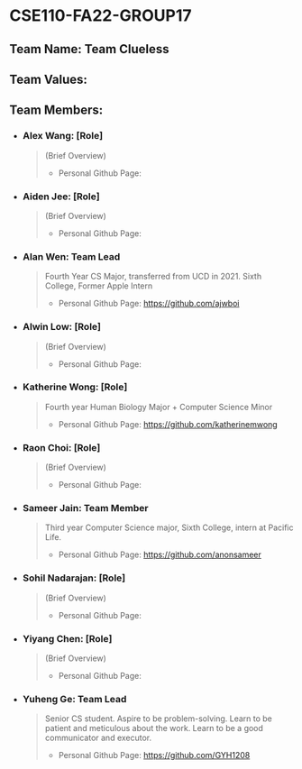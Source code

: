 # CSE110-FA22-GROUP17

## Team Name: Team Clueless


## Team Values:


## Team Members: 
- ### Alex Wang: [Role]
  > (Brief Overview)  
  > - Personal Github Page: 
- ### Aiden Jee: [Role]
  > (Brief Overview)  
  > - Personal Github Page: 
- ### Alan Wen: Team Lead
  > Fourth Year CS Major, transferred from UCD in 2021. Sixth College, Former Apple Intern
  > - Personal Github Page: https://github.com/ajwboi
- ### Alwin Low: [Role]
  > (Brief Overview)  
  > - Personal Github Page: 
- ### Katherine Wong: [Role]
  > Fourth year Human Biology Major + Computer Science Minor
  > - Personal Github Page: https://github.com/katherinemwong
- ### Raon Choi: [Role]
  > (Brief Overview)  
  > - Personal Github Page: 
- ### Sameer Jain: Team Member
  > Third year Computer Science major, Sixth College, intern at Pacific Life.  
  > - Personal Github Page: https://github.com/anonsameer
- ### Sohil Nadarajan: [Role]
  > (Brief Overview)  
  > - Personal Github Page: 
- ### Yiyang Chen: [Role]
  > (Brief Overview)  
  > - Personal Github Page: 
- ### Yuheng Ge: Team Lead
  > Senior CS student.
  > Aspire to be problem-solving.
  Learn to be patient and meticulous about the work.
  Learn to be a good communicator and executor.
  > - Personal Github Page: https://github.com/GYH1208
